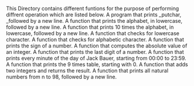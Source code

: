 This Directory contains different funtions for the purpose of performing diffrent operation which are listed below.
A program that prints _putchar, _followed by a new line.
A function that prints the alphabet, in lowercase, followed by a new line.
A function that prints 10 times the alphabet, in lowercase, followed by a new line.
A function that checks for lowercase character.
A function that checks for alphabetic character.
A function that prints the sign of a number.
A function that computes the absolute value of an integer.
A function that prints the last digit of a number.
A function that prints every minute of the day of Jack Bauer, starting from 00:00 to 23:59.
A function that prints the 9 times table, starting with 0.
A function that adds two integers and returns the result.
A function that prints all natural numbers from n to 98, followed by a new line. 
